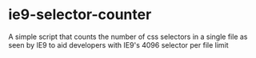 ie9-selector-counter
====================

A simple script that counts the number of css selectors in a single file as seen by IE9 to aid developers with IE9's 4096 selector per file limit
